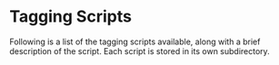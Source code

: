 # Tagging Scripts

Following is a list of the tagging scripts available, along with a brief description of the script.  Each script is stored in its own subdirectory.
